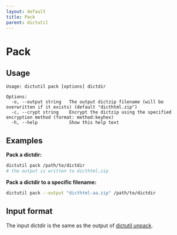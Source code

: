 ```yaml
---
layout: default
title: Pack
parent: dictutil
---
```


# Pack

## Usage

```
Usage: dictutil pack [options] dictdir

Options:
  -o, --output string   The output dictzip filename (will be overwritten if it exists) (default "dicthtml.zip")
  -c, --crypt string    Encrypt the dictzip using the specified encryption method (format: method:keyhex)
  -h, --help            Show this help text
```

## Examples

**Pack a dictdir:**

```sh
dictutil pack /path/to/dictdir
# the output is written to dicthtml.zip
```

**Pack a dictdir to a specific filename:**

```sh
dictutil pack --output "dicthtml-aa.zip" /path/to/dictdir
```

## Input format
The input dictdir is the same as the output of [dictutil unpack](./unpack.html).
